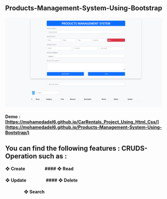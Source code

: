 ## Products-Management-System-Using-Bootstrap
![](/Images/4.png)
#### Demo :  [https://mohamedadel6.github.io/CarRentals_Project_Using_Html_Css/](https://mohamedadel6.github.io/Products-Management-System-Using-Bootstrap/)
## You can find the following features : CRUDS-Operation such as :
#### ❖ Create     &nbsp; &nbsp; &nbsp; &nbsp; &nbsp; &nbsp; &nbsp; &nbsp; &nbsp;        #### ❖ Read  
#### ❖ Update     &nbsp; &nbsp; &nbsp; &nbsp; &nbsp; &nbsp; &nbsp; &nbsp; &nbsp;        #### ❖ Delete
#### &nbsp; &nbsp; &nbsp; &nbsp; &nbsp; &nbsp; &nbsp; &nbsp; &nbsp; ❖ Search

